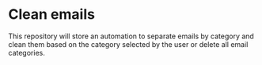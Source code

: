 # Clean emails
This repository will store an automation to separate emails by category and clean them based on the category selected by the user or delete all email categories.
